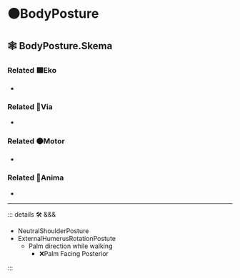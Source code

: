 # 🟠<motor>BodyPosture</motor>

## 🕸 BodyPosture.Skema

### Related 🟩<ekos>Eko</ekos>

-

### Related 🔻<via>Via</via>

-

### Related 🟠<motor>Motor</motor>

-

### Related 💜<anima>Anima</anima>

-

---

<!-- =================================================== -->
<!-- =================================================== -->
<!-- =================================================== -->
<!-- =================================================== -->
<!-- =================================================== -->
::: details 🛠 <dev>&&&</dev>

- NeutralShoulderPosture
- ExternalHumerusRotationPostute
    - Palm direction while walking
        - ❌<error>Palm Facing Posterior</error>

:::
